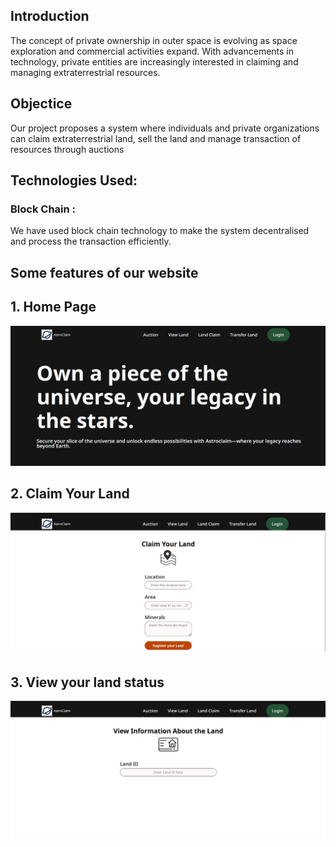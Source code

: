 ## Introduction

The concept of private ownership in outer space is evolving as space exploration and commercial activities expand. With advancements in technology, private entities are increasingly interested in claiming and managing extraterrestrial resources.

## Objectice

Our project proposes a system where individuals and private organizations can claim extraterrestrial land, sell the land and manage transaction of resources through auctions

## Technologies Used:

### Block Chain : 

  We have used block chain technology to make the system decentralised and process the transaction efficiently.

## Some features of our website

## 1. Home Page

<img title="a title" alt="Alt text" src="home.jpeg">

## 2. Claim Your Land

<img title="a title" alt="Alt text" src="claim_land.jpeg">

## 3. View your land status

<img title="a title" alt="Alt text" src="view_land.jpeg">

